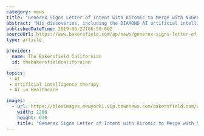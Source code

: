 ```yaml
---
category: news
title: "Generex Signs Letter of Intent with Kiromic to Merge with NuGenerex Immuno-Oncology Forming a Multi-Platform Clinical Stage Immunotherapy Company"
abstract: "His discoveries, including the DIAMOND AI artificial intelligence algorithms ... that have been proven safe and effective for eliciting immune responses for cancer therapy. The future is bright for advancing immunotherapy as the new standard of care ..."
publishedDateTime: 2019-06-27T06:59:00Z
sourceUrl: https://www.bakersfield.com/ap/news/generex-signs-letter-of-intent-with-kiromic-to-merge-with/article_04ab5610-5319-5068-9f68-38a96dbca8f9.html
type: article

provider:
  name: The Bakersfield Californian
  id: thebakersfieldcalifornian

topics:
 - AI
 - artificial intelligence therapy
 - AI in Healthcare

images:
  - url: https://bloximages.newyork1.vip.townnews.com/bakersfield.com/content/tncms/custom/image/d09180fc-6bee-11e7-8b72-ff928e2e17d5.png
    width: 1200
    height: 630
    title: "Generex Signs Letter of Intent with Kiromic to Merge with NuGenerex Immuno-Oncology Forming a Multi-Platform Clinical Stage Immunotherapy Company"
---
```

